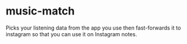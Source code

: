 # music-match
Picks your listening data from the app you use then fast-forwards it to instagram so that you can use it on Instagram notes.

